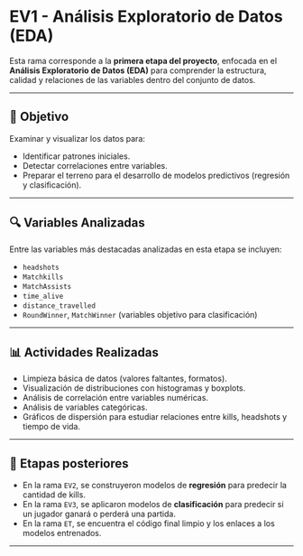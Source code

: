 # EV1 - Análisis Exploratorio de Datos (EDA)

Esta rama corresponde a la **primera etapa del proyecto**, enfocada en el **Análisis Exploratorio de Datos (EDA)** para comprender la estructura, calidad y relaciones de las variables dentro del conjunto de datos.

---

## 🎯 Objetivo

Examinar y visualizar los datos para:

- Identificar patrones iniciales.
- Detectar correlaciones entre variables.
- Preparar el terreno para el desarrollo de modelos predictivos (regresión y clasificación).

---

## 🔍 Variables Analizadas

Entre las variables más destacadas analizadas en esta etapa se incluyen:

- `headshots`
- `Matchkills`
- `MatchAssists`
- `time_alive`
- `distance_travelled`
- `RoundWinner`, `MatchWinner` (variables objetivo para clasificación)

---

## 📊 Actividades Realizadas

- Limpieza básica de datos (valores faltantes, formatos).
- Visualización de distribuciones con histogramas y boxplots.
- Análisis de correlación entre variables numéricas.
- Análisis de variables categóricas.
- Gráficos de dispersión para estudiar relaciones entre kills, headshots y tiempo de vida.

---

## 🔄 Etapas posteriores

- En la rama `EV2`, se construyeron modelos de **regresión** para predecir la cantidad de kills.
- En la rama `EV3`, se aplicaron modelos de **clasificación** para predecir si un jugador ganará o perderá una partida.
- En la rama `ET`, se encuentra el código final limpio y los enlaces a los modelos entrenados.

---
